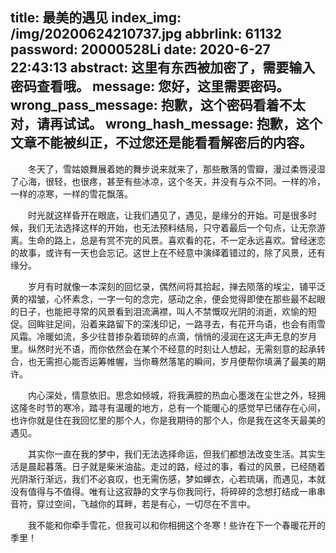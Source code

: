 title: 最美的遇见
index_img: /img/20200624210737.jpg
abbrlink: 61132
password: 20000528Li
date: 2020-6-27 22:43:13
abstract: 这里有东西被加密了，需要输入密码查看哦。
message: 您好，这里需要密码。
wrong_pass_message: 抱歉，这个密码看着不太对，请再试试。
wrong_hash_message: 抱歉，这个文章不能被纠正，不过您还是能看看解密后的内容。
---
　　冬天了，雪姑娘舞展着她的舞步说来就来了，那些散落的雪瓣，漫过柔唇浸湿了心海，很轻，也很疼，甚至有些冰凉，这个冬天，并没有与众不同。一样的冷，一样的凉寒，一样的雪花飘落。

　　时光就这样昏开在眼底，让我们遇见了，遇见，是缘分的开始。可是很多时候，我们无法选择这样的开始，也无法预料结局，只守着最后一个句点，让无奈游离。生命的路上，总是有赏不完的风景。喜欢看的花，不一定永远喜欢。曾经迷恋的故事，或许有一天也会忘记。这世上在不经意中演绎着错过的，除了风景，还有缘分。

　　岁月有时就像一本深刻的回忆录，偶然间将其拾起，掸去陨落的埃尘，铺平泛黄的褶皱，心怀素念，一字一句的念完，感动之余，便会觉得即使在那些最不起眼的日子，也能把寻常的风景看到泪流满襟，叫人不禁慨叹光阴的消逝，欢愉的短促。回眸驻足间，沿着来路留下的深浅印记，一路寻去，有花开鸟语，也会有雨雪风霜。冷暖如流，多少往昔掺杂着琐碎的点滴，悄悄的浸润在这无声无息的岁月里。纵然时光不语，而你依然会在某个不经意的时刻让人想起，无需刻意的起承转合，也无需担心能否运筹帷幄，当你蓦然落笔的瞬间，岁月便帮你填满了最美的期许。

　　内心深处，情意依旧。思念如倾城，将我满腔的热血心墨泼在尘世之外，轻拥这隆冬时节的寒冷，踏寻有温暖的地方，总有一个能暖心的感觉早已储存在心间，也许你就是住在我回忆里的那个人，你是我期待的那个人，你是我在这冬天最美的遇见。

　　其实你一直在我的梦中，我们无法选择命运，但我们都想法改变生活。其实生活是晨起暮落。日子就是柴米油盐。走过的路，经过的事，看过的风景，已经随着光阴渐行渐远，我们不必哀叹，也无需伤感，梦如蝉衣，心若琉璃，而遇见，本就没有值得与不值得。唯有让这寂静的文字与你我同行，将碎碎的念想打结成一串串音符，穿过空间，飞越你的耳畔，若是有心，一切尽在不言中。

　　我不能和你牵手雪花，但我可以和你相拥这个冬寒！些许在下一个春暖花开的季里！